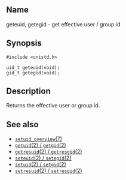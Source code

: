 ## Name

geteuid, getegid - get effective user / group id

## Synopsis

```**c++
#include <unistd.h>

uid_t geteuid(void);
gid_t getegid(void);
```

## Description

Returns the effective user or group id.

## See also

-   [`setuid_overview`(7)](help://man/7/setuid_overview)
-   [`getuid`(2) / `getgid`(2)](help://man/2/getuid)
-   [`getresuid`(2) / `getresgid`(2)](help://man/2/getresuid)
-   [`seteuid`(2) / `setegid`(2)](help://man/2/seteuid)
-   [`setuid`(2) / `setgid`(2)](help://man/2/setuid)
-   [`setresuid`(2) / `setresgid`(2)](help://man/2/setresuid)
